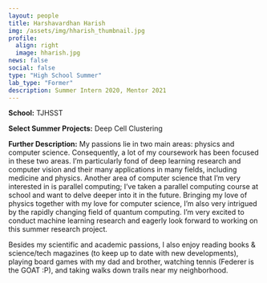 ```yaml
---
layout: people
title: Harshavardhan Harish
img: /assets/img/hharish_thumbnail.jpg
profile:
  align: right
  image: hharish.jpg
news: false
social: false
type: "High School Summer"
lab_type: "Former"
description: Summer Intern 2020, Mentor 2021
---
```



**School:** TJHSST

**Select Summer Projects:** Deep Cell Clustering

**Further Description:** My passions lie in two main areas: physics and computer science. Consequently, a lot of my coursework has been focused in these two areas. I’m particularly fond of deep learning research and computer vision and their many applications in many fields, including medicine and physics. Another area of computer science that I’m very interested in is parallel computing; I’ve taken a parallel computing course at school and want to delve deeper into it in the future. Bringing my love of physics together with my love for computer science, I’m also very intrigued by the rapidly changing field of quantum computing. I’m very excited to conduct machine learning research and eagerly look forward to working on this summer research project.



Besides my scientific and academic passions, I also enjoy reading books & science/tech magazines (to keep up to date with new developments), playing board games with my dad and brother, watching tennis (Federer is the GOAT :P), and taking walks down trails near my neighborhood.
